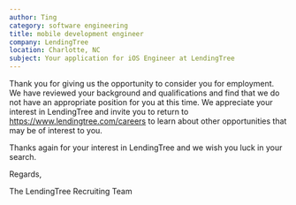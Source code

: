 ```yaml
---
author: Ting
category: software engineering
title: mobile development engineer
company: LendingTree
location: Charlotte, NC
subject: Your application for iOS Engineer at LendingTree
---
```

Thank you for giving us the opportunity to consider you for employment. We have reviewed your background and qualifications and find that we do not have an appropriate position for you at this time. We appreciate your interest in LendingTree and invite you to return to https://www.lendingtree.com/careers to learn about other opportunities that may be of interest to you.

Thanks again for your interest in LendingTree and we wish you luck in your search.

Regards,

The LendingTree Recruiting Team
